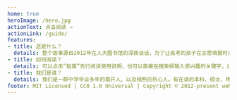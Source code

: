 ```yaml
---
home: true
heroImage: /hero.jpg
actionText: 点击阅读 →
actionLink: /guide/
features:
- title: 这是什么？
  details: 整个故事源自2012年在人大图书馆的深夜谈话，为了让高考的孩子在志愿填报时对各个高校有所了解，我们发起并组织了一个公益活动，组织了六年来、近五百人来讲述他们大学的生活与学业，以期望能起到一些微小的作用。
- title: 如何阅读？
  details: 可以点击“指南”先行阅读使用说明，也可以直接在搜索框输入感兴趣的关键字，比如“清华大学”“计算机”“博士”等。如果有需要可以直接编辑页面，也可以点击反馈或是直接联系我们。
- title: 我们是谁？
  details: 我们是一群中学毕业多年的南开人、以及相熟的热心人。有在读的本科、硕士、博士生，也有工作许久的社会人士。我们十八九岁从山里走出来，去往各个学校、各个城市、各个国家，自此一往无回。
footer: MIT Licensed | CC0 1.0 Universal | Copyright © 2012-present weNKers
---
```

